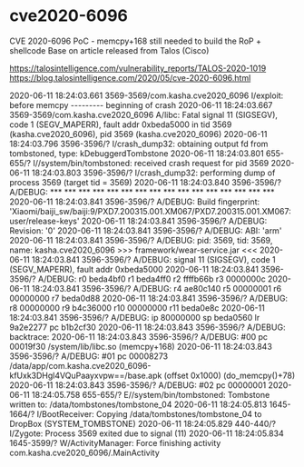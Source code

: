 # cve2020-6096
 CVE 2020-6096 PoC - memcpy+168 still needed to build the RoP + shellcode
Base on article released from Talos (Cisco)

https://talosintelligence.com/vulnerability_reports/TALOS-2020-1019
https://blog.talosintelligence.com/2020/05/cve-2020-6096.html

2020-06-11 18:24:03.661 3569-3569/com.kasha.cve2020_6096 I/exploit: before memcpy
    --------- beginning of crash
2020-06-11 18:24:03.667 3569-3569/com.kasha.cve2020_6096 A/libc: Fatal signal 11 (SIGSEGV), code 1 (SEGV_MAPERR), fault addr 0xbeda5000 in tid 3569 (kasha.cve2020_6096), pid 3569 (kasha.cve2020_6096)
2020-06-11 18:24:03.796 3596-3596/? I/crash_dump32: obtaining output fd from tombstoned, type: kDebuggerdTombstone
2020-06-11 18:24:03.801 655-655/? I//system/bin/tombstoned: received crash request for pid 3569
2020-06-11 18:24:03.803 3596-3596/? I/crash_dump32: performing dump of process 3569 (target tid = 3569)
2020-06-11 18:24:03.840 3596-3596/? A/DEBUG: *** *** *** *** *** *** *** *** *** *** *** *** *** *** *** ***
2020-06-11 18:24:03.841 3596-3596/? A/DEBUG: Build fingerprint: 'Xiaomi/baiji_sw/baiji:9/PXD7.200315.001.XM067/PXD7.200315.001.XM067:user/release-keys'
2020-06-11 18:24:03.841 3596-3596/? A/DEBUG: Revision: '0'
2020-06-11 18:24:03.841 3596-3596/? A/DEBUG: ABI: 'arm'
2020-06-11 18:24:03.841 3596-3596/? A/DEBUG: pid: 3569, tid: 3569, name: kasha.cve2020_6096  >>> framework/wear-service.jar <<<
2020-06-11 18:24:03.841 3596-3596/? A/DEBUG: signal 11 (SIGSEGV), code 1 (SEGV_MAPERR), fault addr 0xbeda5000
2020-06-11 18:24:03.841 3596-3596/? A/DEBUG:     r0  beda4bf0  r1  beda4ff0  r2  ffffb66b  r3  0000000c
2020-06-11 18:24:03.841 3596-3596/? A/DEBUG:     r4  ae80c140  r5  00000001  r6  00000000  r7  beda0d88
2020-06-11 18:24:03.841 3596-3596/? A/DEBUG:     r8  00000000  r9  b4c36000  r10 00000000  r11 beda0e8c
2020-06-11 18:24:03.841 3596-3596/? A/DEBUG:     ip  80000000  sp  beda0560  lr  9a2e2277  pc  b1b2cf30
2020-06-11 18:24:03.843 3596-3596/? A/DEBUG: backtrace:
2020-06-11 18:24:03.843 3596-3596/? A/DEBUG:     #00 pc 00019f30  /system/lib/libc.so (memcpy+168)
2020-06-11 18:24:03.843 3596-3596/? A/DEBUG:     #01 pc 00008273  /data/app/com.kasha.cve2020_6096-kfUxk3DHgl4VQuPaayxvpw==/base.apk (offset 0x1000) (do_memcpy()+78)
2020-06-11 18:24:03.843 3596-3596/? A/DEBUG:     #02 pc 00000001  <unknown>
2020-06-11 18:24:05.758 655-655/? E//system/bin/tombstoned: Tombstone written to: /data/tombstones/tombstone_04
2020-06-11 18:24:05.813 1645-1664/? I/BootReceiver: Copying /data/tombstones/tombstone_04 to DropBox (SYSTEM_TOMBSTONE)
2020-06-11 18:24:05.829 440-440/? I/Zygote: Process 3569 exited due to signal (11)
2020-06-11 18:24:05.834 1645-3599/? W/ActivityManager:   Force finishing activity com.kasha.cve2020_6096/.MainActivity
